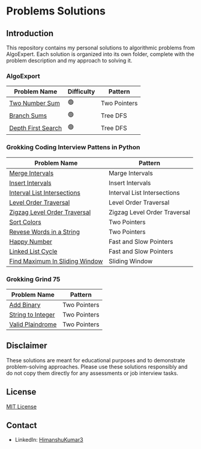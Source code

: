# Problems Solutions

## Introduction

This repository contains my personal solutions to algorithmic problems from AlgoExpert. Each solution is organized into its own folder, complete with the problem description and my approach to solving it.

### AlgoExport

| Problem Name                                         | Difficulty | Pattern      |
| ---------------------------------------------------- | ---------- | ------------ |
| [Two Number Sum](AlgoExport/Two_Number_Sum/)         | 🟢         | Two Pointers |
| [Branch Sums](AlgoExport/Branch_Sums/)               | 🟢         | Tree DFS     |
| [Depth First Search](AlgoExport/Depth-first-search/) | 🟢         | Tree DFS     |

### Grokking Coding Interview Pattens in Python

| Problem Name                                                                                                 | Pattern                      |
| ------------------------------------------------------------------------------------------------------------ | ---------------------------- |
| [Merge Intervals](Grokking-Coding-Interview-Patterns_in_Python/merge_intervals.py)                           | Marge Intervals              |
| [Insert Intervals](Grokking-Coding-Interview-Patterns_in_Python/insert_intervals.py)                         | Insert Intervals             |
| [Interval List Intersections](Grokking-Coding-Interview-Patterns_in_Python/interval_list_intersections.py)   | Interval List Intersections  |
| [Level Order Traversal](Grokking-Coding-Interview-Patterns_in_Python/level_order_traversal.py)               | Level Order Traversal        |
| [Zigzag Level Order Traversal](Grokking-Coding-Interview-Patterns_in_Python/zigzag_level_order_traversal.py) | Zigzag Level Order Traversal |
| [Sort Colors](Grokking-Coding-Interview-Patterns_in_Python/sort_colors.py)                                   | Two Pointers                 |
| [Revese Words in a String](Grokking-Coding-Interview-Patterns_in_Python/reverse_words.py)                    | Two Pointers                 |
| [Happy Number](Grokking-Coding-Interview-Patterns_in_Python/happy_number.py)                                 | Fast and Slow Pointers       |
| [Linked List Cycle](Grokking-Coding-Interview-Patterns_in_Python/linked_list_cycle.py)                       | Fast and Slow Pointers       |
| [Find Maximum In Sliding Window](Grokking-Coding-Interview-Patterns_in_Python/max_sliding_window.py)         | Sliding Window               |

### Grokking Grind 75

| Problem Name                                                                 | Pattern      |
| ---------------------------------------------------------------------------- | ------------ |
| [Add Binary](Grokking-Grind-75-Python/WarmUp/Add_Binary.py)                  | Two Pointers |
| [String to Integer](Grokking-Grind-75-Python/WarmUp/string_to_integer.py)    | Two Pointers |
| [Valid Plaindrome](Grokking-Grind-75-Python/TwoPointers/valid_palindrome.py) | Two Pointers |

## Disclaimer

These solutions are meant for educational purposes and to demonstrate problem-solving approaches. Please use these solutions responsibly and do not copy them directly for any assessments or job interview tasks.

## License

[MIT License](LICENSE)

## Contact

- LinkedIn: [HimanshuKumar3](https://www.linkedin.com/in/himanshukumar3/)
